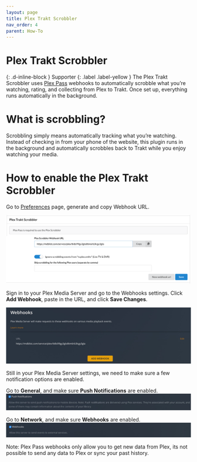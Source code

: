 ```yaml
---
layout: page
title: Plex Trakt Scrobbler
nav_order: 4
parent: How-To
---
```


# Plex Trakt Scrobbler
{: .d-inline-block }
Supporter
{: .label .label-yellow }
The Plex Trakt Scrobbler uses [Plex Pass](https://www.plex.tv/plex-pass/) webhooks to automatically scrobble what you’re watching, rating, and collecting from Plex to Trakt. Once set up, everything runs automatically in the background.

# What is scrobbling?
Scrobbling simply means automatically tracking what you’re watching. Instead of checking in from your phone of the website, this plugin runs in the background and automatically scrobbles back to Trakt while you enjoy watching your media.

# How to enable the Plex Trakt Scrobbler

Go to [Preferences](https://mdblist.com/preferences/) page, generate and copy Webhook URL.


![](/assets/images/plex_scrobbler.png)

Sign in to your Plex Media Server and go to the Webhooks settings. Click **Add Webhook**, paste in the URL, and click **Save Changes**.

![](/assets/images/plex_webhook.jpg)

Still in your Plex Media Server settings, we need to make sure a few notification options are enabled.

Go to **General**, and make sure **Push Notifications** are enabled.
![](/assets/images/plex_push.jpg)

Go to **Network**, and make sure **Webhooks** are enabled.
![](/assets/images/plex_webhooks.jpg)

Note: Plex Pass webhooks only allow you to get new data from Plex, its not possible to send any data to Plex or sync your past history.